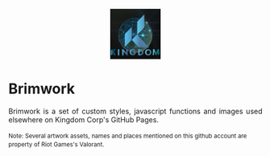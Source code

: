 <p align="center">
    <img src="https://github.com/radiant-coder/brimwork/raw/main/images/Kingdom-logo.png" width="100" height="100">
</p>
<h1>Brimwork</h1>
<p align="justify">
    Brimwork is a set of custom styles, javascript functions and images used elsewhere on Kingdom Corp's GitHub Pages.
</p>

<p>
    <small>Note: Several artwork assets, names and places mentioned on this github account are property of Riot Games's Valorant.</small>
</p>